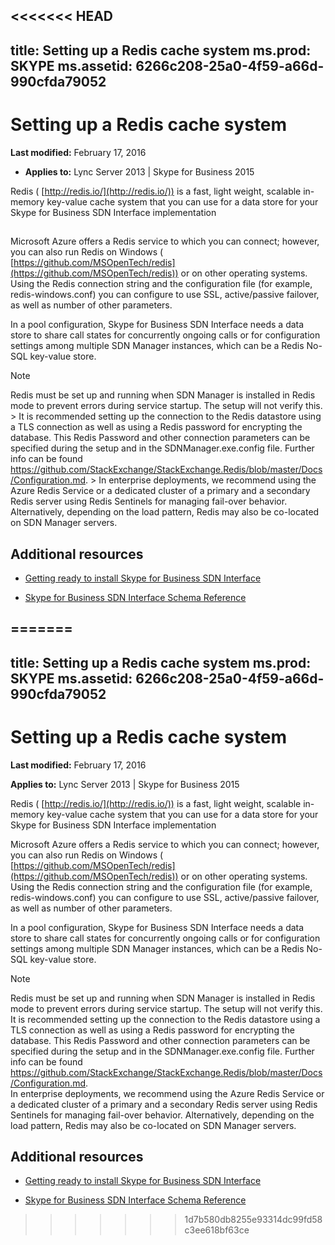 <<<<<<< HEAD
---
title: Setting up a Redis cache system
ms.prod: SKYPE
ms.assetid: 6266c208-25a0-4f59-a66d-990cfda79052
---


# Setting up a Redis cache system

 **Last modified:** February 17, 2016
  
    
    

 * **Applies to:** Lync Server 2013 | Skype for Business 2015
 
Redis ( [http://redis.io/](http://redis.io/)) is a fast, light weight, scalable in-memory key-value cache system that you can use for a data store for your Skype for Business SDN Interface implementation 
  
    
    


## 

Microsoft Azure offers a Redis service to which you can connect; however, you can also run Redis on Windows ( [https://github.com/MSOpenTech/redis](https://github.com/MSOpenTech/redis)) or on other operating systems. Using the Redis connection string and the configuration file (for example, redis-windows.conf) you can configure to use SSL, active/passive failover, as well as number of other parameters. 
  
    
    
In a pool configuration, Skype for Business SDN Interface needs a data store to share call states for concurrently ongoing calls or for configuration settings among multiple SDN Manager instances, which can be a Redis No-SQL key-value store. 
  
    
    

> [!NOTE]
> Redis must be set up and running when SDN Manager is installed in Redis mode to prevent errors during service startup. The setup will not verify this. > It is recommended setting up the connection to the Redis datastore using a TLS connection as well as using a Redis password for encrypting the database. This Redis Password and other connection parameters can be specified during the setup and in the SDNManager.exe.config file. Further info can be found https://github.com/StackExchange/StackExchange.Redis/blob/master/Docs/Configuration.md. >  In enterprise deployments, we recommend using the Azure Redis Service or a dedicated cluster of a primary and a secondary Redis server using Redis Sentinels for managing fail-over behavior. Alternatively, depending on the load pattern, Redis may also be co-located on SDN Manager servers.
  
    
    


## Additional resources


-  [Getting ready to install Skype for Business SDN Interface](getting-ready-to-install-sdn-interface.md)
    
  
-  [Skype for Business SDN Interface Schema Reference](skype-for-business-sdn-interface-schema-reference.md)
    
  

=======
---
title: Setting up a Redis cache system
ms.prod: SKYPE
ms.assetid: 6266c208-25a0-4f59-a66d-990cfda79052
---


# Setting up a Redis cache system

 **Last modified:** February 17, 2016
  
**Applies to:** Lync Server 2013 | Skype for Business 2015
 
Redis ( [http://redis.io/](http://redis.io/)) is a fast, light weight, scalable in-memory key-value cache system that you can use for a data store for your Skype for Business SDN Interface implementation 
  
Microsoft Azure offers a Redis service to which you can connect; however, you can also run Redis on Windows ( [https://github.com/MSOpenTech/redis](https://github.com/MSOpenTech/redis)) or on other operating systems. Using the Redis connection string and the configuration file (for example, redis-windows.conf) you can configure to use SSL, active/passive failover, as well as number of other parameters. 
  
    
    
In a pool configuration, Skype for Business SDN Interface needs a data store to share call states for concurrently ongoing calls or for configuration settings among multiple SDN Manager instances, which can be a Redis No-SQL key-value store. 
  
    
    

> [!NOTE]
> Redis must be set up and running when SDN Manager is installed in Redis mode to prevent errors during service startup. The setup will not verify this. <br/> It is recommended setting up the connection to the Redis datastore using a TLS connection as well as using a Redis password for encrypting the database. This Redis Password and other connection parameters can be specified during the setup and in the SDNManager.exe.config file. Further info can be found https://github.com/StackExchange/StackExchange.Redis/blob/master/Docs/Configuration.md. <br/>  In enterprise deployments, we recommend using the Azure Redis Service or a dedicated cluster of a primary and a secondary Redis server using Redis Sentinels for managing fail-over behavior. Alternatively, depending on the load pattern, Redis may also be co-located on SDN Manager servers.
  
    
    


## Additional resources


-  [Getting ready to install Skype for Business SDN Interface](getting-ready-to-install-sdn-interface.md)
    
  
-  [Skype for Business SDN Interface Schema Reference](skype-for-business-sdn-interface-schema-reference.md)
    
  

>>>>>>> 1d7b580db8255e93314dc99fd58c3ee618bf63ce
